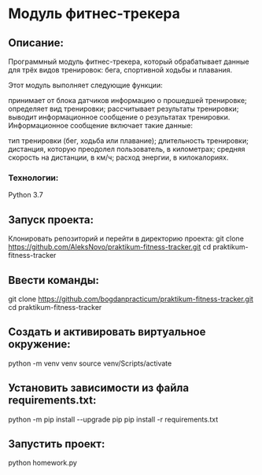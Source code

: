 # Модуль фитнес-трекера

## Описание:

Программный модуль фитнес-трекера, который обрабатывает данные для трёх видов тренировок: бега, спортивной ходьбы и плавания.

Этот модуль выполняет следующие функции:

принимает от блока датчиков информацию о прошедшей тренировке;
определяет вид тренировки;
рассчитывает результаты тренировки;
выводит информационное сообщение о результатах тренировки.
Информационное сообщение включает такие данные:

тип тренировки (бег, ходьба или плавание);
длительность тренировки;
дистанция, которую преодолел пользователь, в километрах;
средняя скорость на дистанции, в км/ч;
расход энергии, в килокалориях.

### Технологии:
Python 3.7

## Запуск проекта:
Клонировать репозиторий и перейти в директорию проекта:
git clone https://github.com/AleksNovo/praktikum-fitness-tracker.git
cd praktikum-fitness-tracker

## Ввести команды:
git clone https://github.com/bogdanpracticum/praktikum-fitness-tracker.git
cd praktikum-fitness-tracker

## Cоздать и активировать виртуальное окружение:
python -m venv venv
source venv/Scripts/activate

## Установить зависимости из файла requirements.txt:
python -m pip install --upgrade pip
pip install -r requirements.txt

## Запустить проект:
python homework.py
